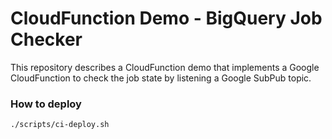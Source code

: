 # CloudFunction Demo - BigQuery Job Checker #

This repository describes a CloudFunction demo that implements a Google CloudFunction to check the job state by listening a Google SubPub topic.

### How to deploy ###

```bash
./scripts/ci-deploy.sh
```
